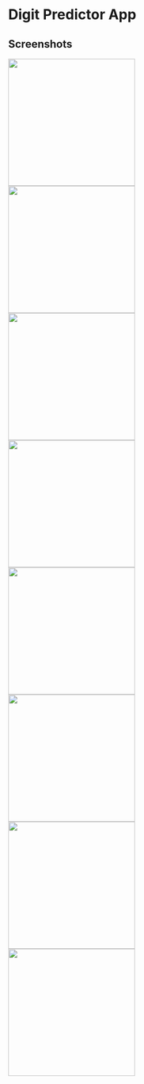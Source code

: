 <h1>Digit Predictor App</h1>



<h2>Screenshots</h2>
<div>
<img src="screenshots/img1.jpg" width=256 height 300 style="display:inline-block"/>
<img src="screenshots/img2.jpg" width=256 style="display:inline-block"/>
</div>

<div>
<img src="screenshots/img3.jpg" width=256 style="display:inline-block"/>
<img src="screenshots/img4.jpg" width=256 style="display:inline-block"/>
</div>

<div>
<img src="screenshots/img5.jpg" width=256 style="display:inline-block"/>
<img src="screenshots/img6.jpg" width=256 style="display:inline-block"/>
</div>

<div>
<img src="screenshots/img7.jpg" width=256 style="display:inline-block"/>
<img src="screenshots/img8.jpg" width=256 style="display:inline-block"/>
</div>


